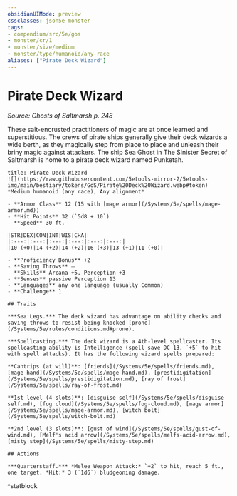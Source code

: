 ```yaml
---
obsidianUIMode: preview
cssclasses: json5e-monster
tags:
- compendium/src/5e/gos
- monster/cr/1
- monster/size/medium
- monster/type/humanoid/any-race
aliases: ["Pirate Deck Wizard"]
---
```

# Pirate Deck Wizard
*Source: Ghosts of Saltmarsh p. 248*  

These salt-encrusted practitioners of magic are at once learned and superstitious. The crews of pirate ships generally give their deck wizards a wide berth, as they magically step from place to place and unleash their briny magic against attackers. The ship Sea Ghost in The Sinister Secret of Saltmarsh is home to a pirate deck wizard named Punketah.

```ad-statblock
title: Pirate Deck Wizard
![](https://raw.githubusercontent.com/5etools-mirror-2/5etools-img/main/bestiary/tokens/GoS/Pirate%20Deck%20Wizard.webp#token)
*Medium humanoid (any race), Any alignment*

- **Armor Class** 12 (15 with [mage armor](/Systems/5e/spells/mage-armor.md))
- **Hit Points** 32 (`5d8 + 10`)
- **Speed** 30 ft.

|STR|DEX|CON|INT|WIS|CHA|
|:---:|:---:|:---:|:---:|:---:|:---:|
|10 (+0)|14 (+2)|14 (+2)|16 (+3)|13 (+1)|11 (+0)|

- **Proficiency Bonus** +2
- **Saving Throws** ⏤
- **Skills** Arcana +5, Perception +3
- **Senses** passive Perception 13
- **Languages** any one language (usually Common)
- **Challenge** 1

## Traits

***Sea Legs.*** The deck wizard has advantage on ability checks and saving throws to resist being knocked [prone](/Systems/5e/rules/conditions.md#prone).

***Spellcasting.*** The deck wizard is a 4th-level spellcaster. Its spellcasting ability is Intelligence (spell save DC 13, `+5` to hit with spell attacks). It has the following wizard spells prepared:

**Cantrips (at will)**: [friends](/Systems/5e/spells/friends.md), [mage hand](/Systems/5e/spells/mage-hand.md), [prestidigitation](/Systems/5e/spells/prestidigitation.md), [ray of frost](/Systems/5e/spells/ray-of-frost.md)

**1st level (4 slots)**: [disguise self](/Systems/5e/spells/disguise-self.md), [fog cloud](/Systems/5e/spells/fog-cloud.md), [mage armor](/Systems/5e/spells/mage-armor.md), [witch bolt](/Systems/5e/spells/witch-bolt.md)

**2nd level (3 slots)**: [gust of wind](/Systems/5e/spells/gust-of-wind.md), [Melf's acid arrow](/Systems/5e/spells/melfs-acid-arrow.md), [misty step](/Systems/5e/spells/misty-step.md)

## Actions

***Quarterstaff.*** *Melee Weapon Attack:* `+2` to hit, reach 5 ft., one target. *Hit:* 3 (`1d6`) bludgeoning damage.
```
^statblock